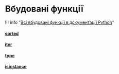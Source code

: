 # Вбудовані функції

!!! info "[Всі вбудовані функції в документації Python](https://docs.python.org/3/library/functions.html)"

#### [sorted](/reference/functions/sorted/)

#### [iter](/reference/functions/iter/)

#### [type](/reference/functions/type/)

#### [isinstance](/reference/functions/isinstance/)
